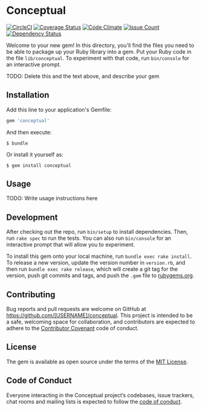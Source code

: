# Conceptual
[![CircleCI](https://circleci.com/gh/Mura-Mi/conceptual.svg?style=svg)](https://circleci.com/gh/Mura-Mi/conceptual)
[![Coverage Status](https://coveralls.io/repos/github/Mura-Mi/conceptual/badge.svg?branch=master)](https://coveralls.io/github/Mura-Mi/conceptual?branch=master)
[![Code Climate](https://codeclimate.com/github/Mura-Mi/conceptual/badges/gpa.svg)](https://codeclimate.com/github/Mura-Mi/conceptual)
[![Issue Count](https://codeclimate.com/github/Mura-Mi/conceptual/badges/issue_count.svg)](https://codeclimate.com/github/Mura-Mi/conceptual)
[![Dependency Status](https://gemnasium.com/badges/github.com/Mura-Mi/conceptual.svg)](https://gemnasium.com/github.com/Mura-Mi/conceptual)

Welcome to your new gem! In this directory, you'll find the files you need to be able to package up your Ruby library into a gem. Put your Ruby code in the file `lib/conceptual`. To experiment with that code, run `bin/console` for an interactive prompt.

TODO: Delete this and the text above, and describe your gem

## Installation

Add this line to your application's Gemfile:

```ruby
gem 'conceptual'
```

And then execute:

    $ bundle

Or install it yourself as:

    $ gem install conceptual

## Usage

TODO: Write usage instructions here

## Development

After checking out the repo, run `bin/setup` to install dependencies. Then, run `rake spec` to run the tests. You can also run `bin/console` for an interactive prompt that will allow you to experiment.

To install this gem onto your local machine, run `bundle exec rake install`. To release a new version, update the version number in `version.rb`, and then run `bundle exec rake release`, which will create a git tag for the version, push git commits and tags, and push the `.gem` file to [rubygems.org](https://rubygems.org).

## Contributing

Bug reports and pull requests are welcome on GitHub at https://github.com/[USERNAME]/conceptual. This project is intended to be a safe, welcoming space for collaboration, and contributors are expected to adhere to the [Contributor Covenant](http://contributor-covenant.org) code of conduct.

## License

The gem is available as open source under the terms of the [MIT License](http://opensource.org/licenses/MIT).

## Code of Conduct

Everyone interacting in the Conceptual project’s codebases, issue trackers, chat rooms and mailing lists is expected to follow the [code of conduct](https://github.com/[USERNAME]/conceptual/blob/master/CODE_OF_CONDUCT.md).
